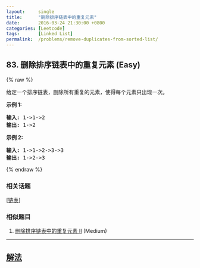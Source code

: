 ```yaml
---
layout:     single
title:      "删除排序链表中的重复元素"
date:       2016-03-24 21:30:00 +0800
categories: [Leetcode]
tags:       [Linked List]
permalink:  /problems/remove-duplicates-from-sorted-list/
---
```


## 83. 删除排序链表中的重复元素 (Easy)

{% raw %}

<p>给定一个排序链表，删除所有重复的元素，使得每个元素只出现一次。</p>

<p><strong>示例&nbsp;1:</strong></p>

<pre><strong>输入:</strong> 1-&gt;1-&gt;2
<strong>输出:</strong> 1-&gt;2
</pre>

<p><strong>示例&nbsp;2:</strong></p>

<pre><strong>输入:</strong> 1-&gt;1-&gt;2-&gt;3-&gt;3
<strong>输出:</strong> 1-&gt;2-&gt;3</pre>

{% endraw %}

### 相关话题
  [[链表](https://github.com/openset/leetcode/tree/master/tag/linked-list/README.md)]

### 相似题目
  1. [删除排序链表中的重复元素 II](/problems/remove-duplicates-from-sorted-list-ii) (Medium)

---

## [解法](https://github.com/openset/leetcode/tree/master/problems/remove-duplicates-from-sorted-list)
